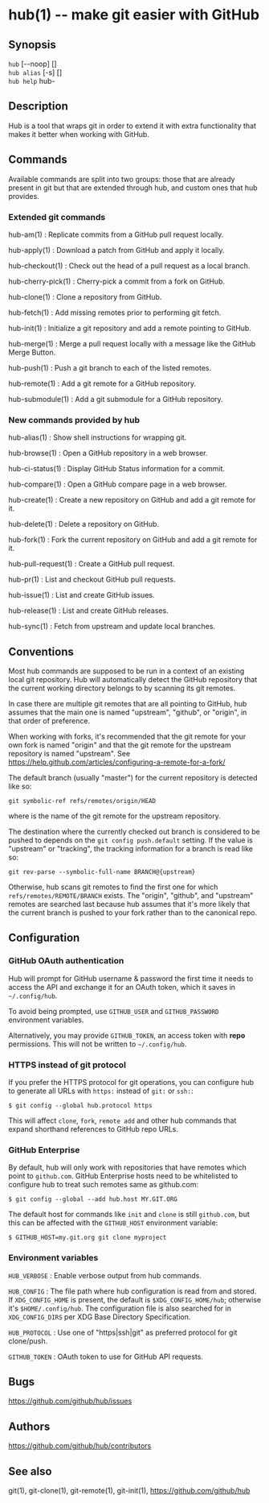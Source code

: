 hub(1) -- make git easier with GitHub
=====================================

## Synopsis

`hub` [--noop] <COMMAND> [<OPTIONS>]  
`hub alias` [-s] [<SHELL>]  
`hub help` hub-<COMMAND>

## Description

Hub is a tool that wraps git in order to extend it with extra functionality that
makes it better when working with GitHub.

## Commands

Available commands are split into two groups: those that are already present in
git but that are extended through hub, and custom ones that hub provides.

### Extended git commands

hub-am(1)
:   Replicate commits from a GitHub pull request locally.

hub-apply(1)
:   Download a patch from GitHub and apply it locally.

hub-checkout(1)
:   Check out the head of a pull request as a local branch.

hub-cherry-pick(1)
:   Cherry-pick a commit from a fork on GitHub.

hub-clone(1)
:   Clone a repository from GitHub.

hub-fetch(1)
:   Add missing remotes prior to performing git fetch.

hub-init(1)
:   Initialize a git repository and add a remote pointing to GitHub.

hub-merge(1)
:   Merge a pull request locally with a message like the GitHub Merge Button.

hub-push(1)
:   Push a git branch to each of the listed remotes.

hub-remote(1)
:   Add a git remote for a GitHub repository.

hub-submodule(1)
:   Add a git submodule for a GitHub repository.

### New commands provided by hub

hub-alias(1)
:   Show shell instructions for wrapping git.

hub-browse(1)
:   Open a GitHub repository in a web browser.

hub-ci-status(1)
:   Display GitHub Status information for a commit.

hub-compare(1)
:   Open a GitHub compare page in a web browser.

hub-create(1)
:   Create a new repository on GitHub and add a git remote for it.

hub-delete(1)
:   Delete a repository on GitHub.

hub-fork(1)
:   Fork the current repository on GitHub and add a git remote for it.

hub-pull-request(1)
:   Create a GitHub pull request.

hub-pr(1)
:   List and checkout GitHub pull requests.

hub-issue(1)
:   List and create GitHub issues.

hub-release(1)
:   List and create GitHub releases.

hub-sync(1)
:   Fetch from upstream and update local branches.

## Conventions

Most hub commands are supposed to be run in a context of an existing local git
repository. Hub will automatically detect the GitHub repository that the current
working directory belongs to by scanning its git remotes.

In case there are multiple git remotes that are all pointing to GitHub, hub
assumes that the main one is named "upstream", "github", or "origin", in that
order of preference.

When working with forks, it's recommended that the git remote for your own fork
is named "origin" and that the git remote for the upstream repository is named
"upstream". See <https://help.github.com/articles/configuring-a-remote-for-a-fork/>

The default branch (usually "master") for the current repository is detected
like so:

    git symbolic-ref refs/remotes/origin/HEAD

where <origin> is the name of the git remote for the upstream repository.

The destination where the currently checked out branch is considered to be
pushed to depends on the `git config push.default` setting. If the value is
"upstream" or "tracking", the tracking information for a branch is read like so:

    git rev-parse --symbolic-full-name BRANCH@{upstream}

Otherwise, hub scans git remotes to find the first one for which
`refs/remotes/REMOTE/BRANCH` exists. The "origin", "github", and "upstream"
remotes are searched last because hub assumes that it's more likely that the
current branch is pushed to your fork rather than to the canonical repo.

## Configuration

### GitHub OAuth authentication

Hub will prompt for GitHub username & password the first time it needs to access
the API and exchange it for an OAuth token, which it saves in `~/.config/hub`.

To avoid being prompted, use `GITHUB_USER` and `GITHUB_PASSWORD` environment
variables.

Alternatively, you may provide `GITHUB_TOKEN`, an access token with
**repo** permissions. This will not be written to `~/.config/hub`.

### HTTPS instead of git protocol

If you prefer the HTTPS protocol for git operations, you can configure hub to
generate all URLs with `https:` instead of `git:` or `ssh:`:

    $ git config --global hub.protocol https

This will affect `clone`, `fork`, `remote add` and other hub commands that
expand shorthand references to GitHub repo URLs.

### GitHub Enterprise

By default, hub will only work with repositories that have remotes which
point to `github.com`. GitHub Enterprise hosts need to be whitelisted to
configure hub to treat such remotes same as github.com:

    $ git config --global --add hub.host MY.GIT.ORG

The default host for commands like `init` and `clone` is still `github.com`, but
this can be affected with the `GITHUB_HOST` environment variable:

    $ GITHUB_HOST=my.git.org git clone myproject

### Environment variables

`HUB_VERBOSE`
:   Enable verbose output from hub commands.

`HUB_CONFIG`
:   The file path where hub configuration is read from and stored. If
    `XDG_CONFIG_HOME` is present, the default is `$XDG_CONFIG_HOME/hub`;
    otherwise it's `$HOME/.config/hub`. The configuration file is also
    searched for in `XDG_CONFIG_DIRS` per XDG Base Directory Specification.

`HUB_PROTOCOL`
:   Use one of "https|ssh|git" as preferred protocol for git clone/push.

`GITHUB_TOKEN`
:   OAuth token to use for GitHub API requests.

## Bugs

<https://github.com/github/hub/issues>

## Authors

<https://github.com/github/hub/contributors>

## See also

git(1), git-clone(1), git-remote(1), git-init(1),
<https://github.com/github/hub>
